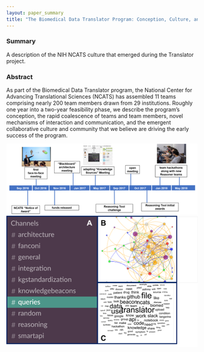 ```yaml
---
layout: paper_summary
title: "The Biomedical Data Translator Program: Conception, Culture, and Community"
---
```


### Summary
A description of the NIH NCATS culture that emerged during the Translator project.

### Abstract
As part of the Biomedical Data Translator program, the National Center for Advancing Translational Sciences (NCATS) has assembled 11 teams comprising nearly 200 team members drawn from 29 institutions. Roughly one year into a two-year feasibility phase, we describe the program’s conception, the rapid coalescence of teams and team members, novel mechanisms of interaction and communication, and the emergent collaborative culture and community that we believe are driving the early success of the program.


<img src="../../images/publication/2018_biomed_trans_prev.png" />

<img src="../../images/publication/2018_Biomed_data_trans.png" />



